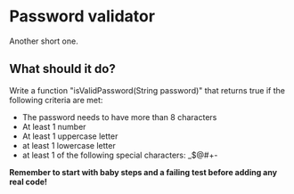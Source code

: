 # Password validator

Another short one.

## What should it do?

Write a function "isValidPassword(String password)" that returns true if the following criteria are met:

* The password needs to have more than 8 characters
* At least 1 number
* At least 1 uppercase letter
* at least 1 lowercase letter
* at least 1 of the following special characters: _$@#+-

**Remember to start with baby steps and a failing test before adding any real code!**

